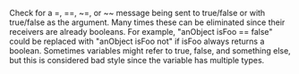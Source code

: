 Check for a =, ==, ~=, or ~~ message being sent to true/false or with true/false as the argument. Many times these can be eliminated since their receivers are already booleans. For example, "anObject isFoo == false" could be replaced with "anObject isFoo not" if isFoo always returns a boolean. Sometimes variables might refer to true, false, and something else, but this is considered bad style since the variable has multiple types.